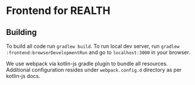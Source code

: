 # Frontend for REALTH

## Building
To build all code run `gradlew build`.
To run local dev server, run `gradlew :frontend:browserDevelopmentRun` and go to `localhost:3000` in your browser.

We use webpack via kotlin-js gradle plugin to bundle all resources. Additional configuration resides under `webpack.config.d` directory
as per kotlin-js docs.
